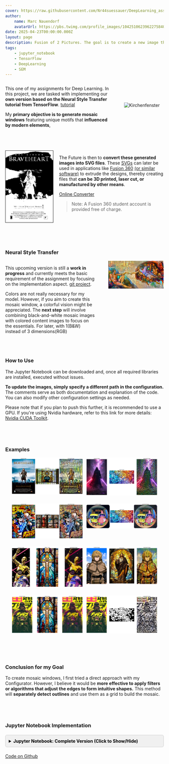 ```yaml
---
cover: https://raw.githubusercontent.com/Nr44suessauer/DeepLearning_assignment2/main/DeepLearning_assignment3/generated_creation%20of%20adam_with_mosaik.jpg
author:
    name: Marc Nauendorf
    avatarUrl: https://pbs.twimg.com/profile_images/1042510623962275840/1Iw_Mvud_400x400.jpg
date: 2025-04-23T00:00:00.000Z
layout: page
description: Fusion of 2 Pictures. The goal is to create a new image that combines the two styles.
tags:
    - jupyter_notebook
    - TensorFlow
    - DeepLearning
    - SEM
---
```



<div style="display: flex; align-items: center;">
    <div style="flex: 1; padding-right: 20px;">
        <p>This one of my assignments for Deep Learning. In this project, we are tasked with implementing our <strong>own version based on the Neural Style Transfer tutorial from TensorFlow</strong>. <a href="https://www.tensorflow.org/tutorials/generative/style_transfer">tutorial</a></p>
        <p>My <strong>primary objective is to generate mosaic windows</strong> featuring unique motifs that <strong>influenced by modern elements</strong>, </p>
    </div>
    <div style="flex: 0 0 auto; margin-left: 20px; width: 25%;">
        <img src="https://upload.wikimedia.org/wikipedia/commons/thumb/5/5e/Kirchenfenster_Wasser.JPG/960px-Kirchenfenster_Wasser.JPG" alt="Kirchenfenster" style="width: 100%; height: auto;">
        <p style="font-size: 0.8em; text-align: center;"></p>
    </div>
</div>

<div style="display: flex; align-items: center; margin-top: 30px;">
        <p></p>
</div>

<div style="display: flex; align-items: flex-start;">
    <div style="flex: 0 0 30%; text-align: center;">
        <img src="https://raw.githubusercontent.com/Nr44suessauer/nr44suessauer.github.io/main/nuxt-app/assets/pictures/svg/1717856636_BraveHearth.jpg.svg" alt="Inverted SVG of BraveHeart" style="width: 100%; max-width: 225px; height: auto; border: 1px solid #ddd; border-radius: 0px; filter: invert(1);">
    </div>
    <div style="flex: 1; padding-left: 20px;">
        <p>The Future is then to <strong>convert these generated images into SVG files</strong>. These <a href="https://en.wikipedia.org/wiki/SVG">SVGs</a> can later be used in applications like <a href="https://www.autodesk.com/de/products/fusion-360/overview?term=1-YEAR&tab=subscription#top">Fusion 360</a> <a href="https://de.wikipedia.org/wiki/Liste_von_CAD-Programmen">(or similar software)</a> to extrude the designs, thereby creating files that <strong>can be 3D printed, laser cut, or manufactured by other means</strong>.</p>
        <p><a href="https://convertio.co/de/jpg-svg/">Online Converter</a></p>
        <blockquote>
            <p>Note: A Fusion 360 student account is provided free of charge.</p>
        </blockquote>
    </div>
</div>

<div style="display: flex; align-items: center; margin-top: 30px;">
        <p></p>
</div>

### **Neural Style Transfer**
<div style="display: flex; align-items: flex-start;">
    <div style="flex: 1; padding-right: 20px;">
        <p>This upcoming version is still a <strong>work in progress</strong> and currently meets the basic requirement of the assignment by focusing on the implementation aspect. <a href="https://github.com/Nr44suessauer/DeepLearning_assignment2/tree/main/DeepLearning_assignment3">git project</a>.</p>
        <p>Colors are not really necessary for my model. However, if you aim to create this mosaic window, a colorful vision might be appreciated. The <strong>next step</strong> will involve combining black-and-white mosaic images with colored content images to focus on the essentials. For later, with 1(B&W) instead of 3 dimensions(RGB)</p>
    </div>
    <div style="flex: 0 0 auto; margin-left: 20px; width: 35%;">
        <img src="https://raw.githubusercontent.com/Nr44suessauer/DeepLearning_assignment2/main/DeepLearning_assignment3/generated_creation%20of%20adam_with_mosaik.jpg" alt="Neural Style Mosaic" style="width: 100%; height: auto;" loading="lazy">
    </div>
</div>

<div style="display: flex; align-items: center; margin-top: 10px;">
        <p></p>
</div>

### **How to Use**
The Jupyter Notebook can be downloaded and, once all required libraries are installed, executed without issues. 

**To update the images, simply specify a different path in the configuration.** The comments serve as both documentation and explanation of the code. You can also modify other configuration settings as needed. 

Please note that if you plan to push this further, it is recommended to use a GPU. If you're using Nvidia hardware, refer to this link for more details: <a href="https://developer.nvidia.com/cuda-toolkit">Nvidia CUDA Toolkit</a>.

<div style="display: flex; align-items: center; margin-top: 30px;">
        <p></p>
</div>

### **Examples**

<div style="display: flex; flex-wrap: wrap; gap: 10px; justify-content: center;">
    <div style="flex: 0 1 45%; max-width: 45%;">
        <img src="https://raw.githubusercontent.com/Nr44suessauer/nr44suessauer.github.io/main/nuxt-app/assets/pictures/jupyter/generated/BraveHeart.png" alt="Best Result" style="width: 100%; height: auto;" loading="lazy">
        <p style="text-align: center; font-size: 0.9em;"></p>
    </div>
    <div style="flex: 0 1 45%; max-width: 45%;">
        <img src="https://raw.githubusercontent.com/Nr44suessauer/nr44suessauer.github.io/main/nuxt-app/assets/pictures/jupyter/generated/Generated_revan.png" alt="Chobi 10 Steps" style="width: 100%; height: auto;" loading="lazy">
        <p style="text-align: center; font-size: 0.9em;"></p>
    </div>
    <div style="flex: 0 1 45%; max-width: 45%;">
        <img src="https://raw.githubusercontent.com/Nr44suessauer/nr44suessauer.github.io/main/nuxt-app/assets/pictures/jupyter/generated/MyHeroGenerated.png" alt="Composition 7 with Red" style="width: 100%; height: auto;" loading="lazy">
        <p style="text-align: center; font-size: 0.9em;"></p>
    </div>
    <div style="flex: 0 1 45%; max-width: 45%;">
        <img src="https://raw.githubusercontent.com/Nr44suessauer/nr44suessauer.github.io/main/nuxt-app/assets/pictures/jupyter/generated/spongebob_generated.png" alt="Great Wave at Kanagawa" style="width: 100%; height: auto;" loading="lazy">
        <p style="text-align: center; font-size: 0.9em;"></p>
    </div>
    <div style="flex: 0 1 45%; max-width: 45%;">
        <img src="https://raw.githubusercontent.com/Nr44suessauer/nr44suessauer.github.io/main/nuxt-app/assets/pictures/jupyter/generated/starwars_generated.png" alt="Creation of Adam with Mosaic" style="width: 100%; height: auto;" loading="lazy">
        <p style="text-align: center; font-size: 0.9em;"></p>
    </div>
    <div style="flex: 0 1 45%; max-width: 45%;">
        <img src="https://raw.githubusercontent.com/Nr44suessauer/nr44suessauer.github.io/main/nuxt-app/assets/pictures/jupyter/generated/torfin_generated.png" alt="Mona Lisa with Mosaic" style="width: 100%; height: auto;" loading="lazy">
        <p style="text-align: center; font-size: 0.9em;"></p>
    </div>
    <div style="flex: 0 1 45%; max-width: 45%;">
        <img src="https://raw.githubusercontent.com/Nr44suessauer/nr44suessauer.github.io/main/nuxt-app/assets/pictures/jupyter/generated/vader.png" alt="Starry Night" style="width: 100%; height: auto;" loading="lazy">
        <p style="text-align: center; font-size: 0.9em;"></p>
    </div>
    <div style="flex: 0 1 45%; max-width: 45%;">
        <img src="https://raw.githubusercontent.com/Nr44suessauer/nr44suessauer.github.io/main/nuxt-app/assets/pictures/jupyter/generated/vader2.png" alt="Tubingen with Starry Night" style="width: 100%; height: auto;" loading="lazy">
        <p style="text-align: center; font-size: 0.9em;"></p>
    </div>
</div>

<div style="display: flex; align-items: center; margin-top: 30px;">
        <p></p>
</div>

### **Conclusion for my Goal** 
To create mosaic windows, I first tried a direct approach with my Configurator. However, I believe it would be **more effective to apply filters or algorithms that adjust the edges to form intuitive shapes.** This method will **separately detect outlines** and use them as a grid to build the mosaic.

<div style="display: flex; align-items: center; margin-top: 30px;">
        <p></p>
</div>

### **Jupyter Notebook Implementation**
<div class="notebook-container" style="margin-top: 20px; margin-bottom: 20px;">
    <details>
        <summary style="cursor: pointer; font-weight: bold; padding: 10px; background-color: #f0f0f0; border: 1px solid #ccc; border-radius: 5px; color: #000;">
            Jupyter Notebook: Complete Version (Click to Show/Hide)
        </summary>
        <div style="border: 1px solid #ddd; padding: 15px; margin-top: 10px; background-color: #f9f9f9; color: #000;">
            <iframe
                src="https://nbviewer.org/github/Nr44suessauer/DeepLearning_assignment2/blob/main/DeepLearning_assignment3/Assignment_3_mnauendo.ipynb"
                width="100%"
                height="800"
                style="border: none;"
                allowfullscreen>
            </iframe>
            <p style="text-align: center; margin-top: 10px;">
                <a href="https://nbviewer.org/github/Nr44suessauer/DeepLearning_assignment2/blob/main/DeepLearning_assignment3/Assignment_3_mnauendo.ipynb" target="_blank" style="color: #000;">
                    Open Notebook on GitHub
                </a>
            </p>
        </div>
    </details>
</div>

[Code on Github](https://github.com/Nr44suessauer/DeepLearning_assignment2/tree/main/DeepLearning_assignment3)
